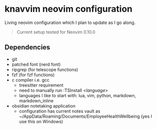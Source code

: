 # knavvim neovim configuration

Living neovim configuration which I plan to update as I go along.

> Current setup tested for Neovim 0.10.0

## Dependencies

- git
- patched font (nerd font)
- ripgrep (for telescope functions)
- fzf (for fzf functions)
- c compiler i.e. gcc
    - treesitter requirement
    - need to manually run :TSInstall <*language*> 
    - languages I like to start with: lua, vim, python, markdown, markdown_inline
- obsidian notetaking application
    - configuration has current notes vault as ~/AppData/Roaming/Documents/EmployeeHealthWellbeing (yes I use this on Windows)


